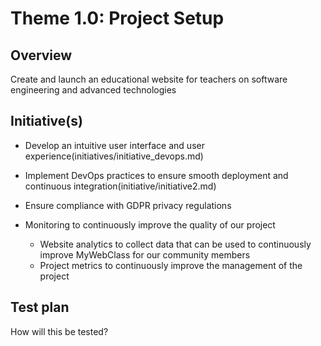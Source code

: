 # Theme 1.0: Project Setup
## Overview
Create and launch an educational website for teachers on software engineering and advanced technologies
## Initiative(s)

* Develop an intuitive user interface and user experience(initiatives/initiative_devops.md)
* Implement DevOps practices to ensure smooth deployment and continuous integration(initiative/initiative2.md)
* Ensure compliance with GDPR privacy regulations

* Monitoring to continuously improve the quality of our project
  * Website analytics to collect data that can be used to continuously improve MyWebClass for our community members
  * Project metrics to continuously improve the management of the project

## Test plan
How will this be tested?
